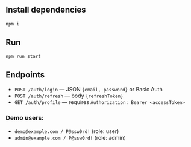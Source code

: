 ## Install dependencies
```npm i```

## Run 
```npm run start```

## Endpoints
- `POST /auth/login` — JSON `{email, password}` or Basic Auth
- `POST /auth/refresh` — body `{refreshToken}`
- `GET /auth/profile` — requires `Authorization: Bearer <accessToken>`


### Demo users:
- `demo@example.com / P@ssw0rd!` (role: user)
- `admin@example.com / P@ssw0rd!` (role: admin)